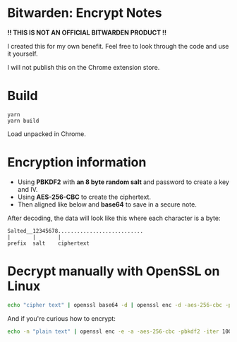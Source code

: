 # Bitwarden: Encrypt Notes

**!! THIS IS NOT AN OFFICIAL BITWARDEN PRODUCT !!**

I created this for my own benefit. Feel free to look through the code and use it yourself.

I will not publish this on the Chrome extension store.

# Build

```
yarn
yarn build
```

Load unpacked in Chrome.

# Encryption information

-   Using **PBKDF2** with **an 8 byte random salt** and password to create a key and IV.
-   Using **AES-256-CBC** to create the ciphertext.
-   Then aligned like below and **base64** to save in a secure note.

After decoding, the data will look like this where each character is a byte:

```
Salted__12345678...........................
|       |       |
prefix  salt    ciphertext
```

# Decrypt manually with OpenSSL on Linux

```bash
echo "cipher text" | openssl base64 -d | openssl enc -d -aes-256-cbc -pbkdf2 -iter 100001
```

And if you're curious how to encrypt:

```bash
echo -n "plain text" | openssl enc -e -a -aes-256-cbc -pbkdf2 -iter 100001
```
